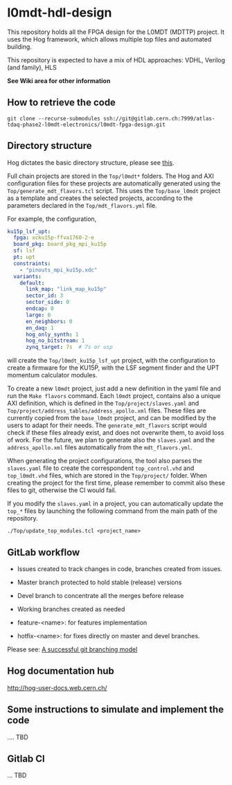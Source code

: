 # l0mdt-hdl-design

This repository holds all the FPGA design for the L0MDT (MDTTP) project. It
uses the Hog framework, which allows multiple top files and automated building.

This repository is expected to have a mix of HDL approaches: VDHL, Verilog (and 
family), HLS

**See Wiki area for other information**

## How to retrieve the code

`git clone --recurse-submodules ssh://git@gitlab.cern.ch:7999/atlas-tdaq-phase2-l0mdt-electronics/l0mdt-fpga-design.git`

## Directory structure

Hog dictates the basic directory structure, please see [this](https://cern.ch/Hog).

Full chain projects are stored in the `Top/l0mdt*` folders. The Hog and AXI configuration files for these projects are automatically generated using the `Top/generate_mdt_flavors.tcl` script. This uses the `Top/base_l0mdt` project as a template and creates the selected projects, according to the parameters declared in the `Top/mdt_flavors.yml` file.

For example, the configuration,

```yaml
ku15p_lsf_upt:
  fpga: xcku15p-ffva1760-2-e
  board_pkg: board_pkg_mpi_ku15p
  sf: lsf
  pt: upt
  constraints:
    - "pinouts_mpi_ku15p.xdc"
  variants:
    default:
      link_map: "link_map_ku15p"
      sector_id: 3
      sector_side: 0
      endcap: 0
      large: 0
      en_neighbors: 0
      en_daq: 1
      hog_only_synth: 1
      hog_no_bitstream: 1
      zynq_target: 7s  # 7s or usp
```

will create the `Top/l0mdt_ku15p_lsf_upt` project, with the configuration to create a firmware for the KU15P, with the LSF segment finder and the UPT momentum calculator modules. 

To create a new `l0mdt` project, just add a new definition in the yaml file and run the `Make flavors` command. Each `l0mdt` project, contains also a unique AXI definition, which is defined in the `Top/project/slaves.yaml` and `Top/project/address_tables/address_apollo.xml` files. These files are currently copied from the `base_l0mdt` project, and can be modified by the users to adapt for their needs. The `generate_mdt_flavors` script would check if these files already exist, and does not overwrite them, to avoid loss of work. For the future, we plan to generate also the `slaves.yaml` and the `address_apollo.xml` files automatically from the `mdt_flavors.yml`.

When generating the project configurations, the tool also parses the `slaves.yaml` file to create the correspondent `top_control.vhd` and `top_l0mdt.vhd` files, which are stored in the `Top/project/` folder. When creating the project for the first time, please remember to commit also these files to git, otherwise the CI would fail. 

If you modify the `slaves.yaml` in a project, you can automatically update the `top_*` files by launching the following command from the main path of the repository.

```shell
./Top/update_top_modules.tcl <project_name>
```


## GitLab workflow

- Issues created to track changes in code, branches created from issues.

- Master branch protected to hold stable (release) versions

- Devel branch to concentrate all the merges before release

- Working branches created as needed 

- feature-\<name\>: for features implementation 

- hotfix-\<name\>: for fixes directly on master and devel branches.


Please see: [A successful git branching model](https://nvie.com/posts/a-successful-git-branching-model/)

## Hog documentation hub

http://hog-user-docs.web.cern.ch/

## Some instructions to simulate and implement the code
  
.... TBD

## Gitlab CI

... TBD  
